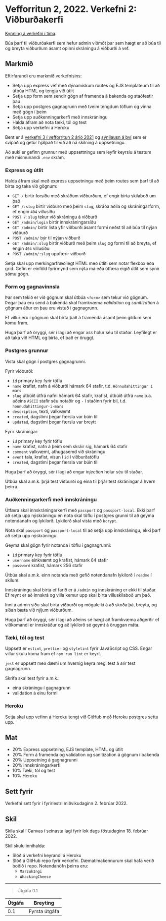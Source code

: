 # Vefforritun 2, 2022. Verkefni 2: Viðburðakerfi

[Kynning á verkefni í tíma](https://youtu.be/pLwY4LiR6gc).

Búa þarf til viðburðakerfi sem hefur admin viðmót þar sem hægt er að búa til og breyta viðburðum ásamt opinni skráningu á viðburði á vef.

## Markmið

Eftirfarandi eru markmið verkefnisins:

* Setja upp express vef með dýnamískum routes og EJS templateum til að útbúa HTML og tengja við útlit
* Setja upp form sem sendir gögn af framenda á bakenda og staðfestir þau
* Setja upp postgres gagnagrunn með tveim tengdum töflum og vinna með gögn í þeim
* Setja upp auðkenningarkerfi með innskráningu
* Halda áfram að nota tæki, tól og test
* Setja upp verkefni á Heroku

Bent er á [verkefni 3 í vefforritun 2 árið 2021](https://github.com/vefforritun/vef2-2021-v3) og [sýnilausn á því](https://github.com/vefforritun/vef2-2021-v3-synilausn) sem er svipað og getur hjálpað til við að ná skilning á uppsetningu.

Að auki er gefinn grunnur með uppsettningu sem leyfir keyrslu á testum með mismunandi `.env` skrám.

### Express og útlit

Halda áfram skal með express uppsetningu með þeim routes sem þarf til að birta og taka við gögnum:

* `GET /` birtir forsíðu með skráðum viðburðum, ef engir birta skilaboð um það
* `GET /:slug` birtir viðburð með þeim `slug`, skráða aðila og skráningarform, ef engin `404` villusíðu
* `POST /:slug` tekur við skráningu á viðburð
* `GET /admin/login` birtir innskráningarsíðu
* `GET /admin/` birtir lista yfir viðburði ásamt formi neðst til að búa til nýjan viðburð
* `POST /admin/` býr til nýjan viðburð
* `GET /admin/:slug` birtir viðburð með þeim `slug` og formi til að breyta, ef engin `404` villusíðu
* `POST /admin/:slug` uppfærir viðburð

Setja skal upp merkingarfræðilegt HTML með útliti sem notar flexbox eða grid. Gefin er einföld fyrirmynd sem nýta má eða útfæra eigið útlit sem sýnir sömu gögn.

### Form og gagnavinnsla

Þar sem tekið er við gögnum skal útbúa `<form>` sem tekur við gögnum. Þegar þau eru send á bakenda skal framkvæma _validation_  og _sanitization_ á gögnum áður en þau eru vistuð í gagnagrunn.

Ef villur eru í gögnum skal birta það á framenda ásamt þeim gildum sem komu fram.

Huga þarf að öryggi, sér í lagi að engar _xss_ holur séu til staðar. Leyfilegt er að taka við HTML og birta, ef það er öruggt.

### Postgres grunnur

Vista skal gögn í postgres gagnagrunni.

Fyrir viðburði:

* `id` primary key fyrir töflu
* `name` krafist, nafn á viðburði hámark 64 stafir, t.d. `Hönnuðahittingur í mars`
* `slug` útbúið útfrá nafni hámark 64 stafir, krafist, útbúið útfrá `name` þ.a. aðeins `ASCII` stafir séu notaðir og `-` í staðinn fyrir bil, t.d. `honnudahittingur-i-mars`
* `description`, texti, valkvæmt
* `created`, dagstími þegar færsla var búin til
* `updated`, dagstími þegar færslu var breytt

Fyrir skráningar:

* `id` primary key fyrir töflu
* `name` krafist, nafn á þeim sem skráir sig, hámark 64 stafir
* `comment` valkvæmt, athugasemd við skráningu
* `event` tala, krafist, vísun í `id` í viðburðatöflu
* `created`, dagstími þegar færsla var búin til

Huga þarf að öryggi, sér í lagi að engar _injection_ holur séu til staðar.

Útbúa skal a.m.k. þrjá test viðburði og eina til þrjár test skráningar á hvern þeirra.

### Auðkenningarkerfi með innskráningu

Útfæra skal innskráningarkerfi með `passport` og `passport-local`. Ekki þarf að setja upp nýskráningu en nota skal töflu í postgres grunni til að geyma notendanafn og lykilorð. Lykilorð skal vista með `bcrypt`.

Nota skal `passport` og `passport-local` til að setja upp innskráningu, ekki þarf að setja upp nýskráningu.

Geyma skal gögn fyrir notanda í töflu í gagnagrunni:

* `id` primary key fyrir töflu
* `username` einkvæmt og krafist, hámark 64 stafir
* `password` krafist, hámark 256 stafir

Útbúa skal a.m.k. einn notanda með gefið notendanafn lykilorð í `readme` í skilum.

Innskráningu skal birta ef farið er á `/admin` og innskráning er ekki til staðar. Ef reynt er að innskrá og villa kemur upp skal birta villuskilaboð um það.

Inni á admin síðu skal birta viðburði og möguleiki á að skoða þá, breyta, og síðan bæta við nýjum viðburðum.

Huga þarf að öryggi, sér í lagi að aðeins sé hægt að framkvæma aðgerðir ef viðkomandi er innskráður og að lykilorð sé geymt á öruggan máta.

### Tæki, tól og test

Uppsett er `eslint`, `prettier` og `stylelint` fyrir JavaScript og CSS. Engar villur skulu koma fram ef `npm run lint` er keyrt.

`jest` er uppsett með dæmi um hvernig keyra megi test á _sér_ test gagnagrunn.

Skrifa skal test fyrir a.m.k.:

* eina skráningu í gagnagrunn
* validation á einu formi

### Heroku

Setja skal upp vefinn á Heroku tengt við GitHub með Heroku postgres settu upp.

## Mat

* 20% Express uppsetning, EJS template, HTML og útlit
* 20% Form á framenda og validation og sanitization á gögnum í bakenda
* 20% Uppsetning á gagnagrunni
* 20% Innskráningarkerfi
* 10% Tæki, tól og test
* 10% Heroku

## Sett fyrir

Verkefni sett fyrir í fyrirlestri miðvikudaginn 2. febrúar 2022.

## Skil

Skila skal í Canvas í seinasta lagi fyrir lok dags föstudaginn 18. febrúar 2022.

Skil skulu innihalda:

* Slóð á verkefni keyrandi á Heroku
* Slóð á GitHub repo fyrir verkefni. Dæmatímakennurum skal hafa verið boðið í repo. Notendanöfn þeirra eru:
  * `MarzukIngi`
  * `WhackingCheese`

---

> Útgáfa 0.1

| Útgáfa | Breyting      |
|--------|---------------|
| 0.1    | Fyrsta útgáfa |
